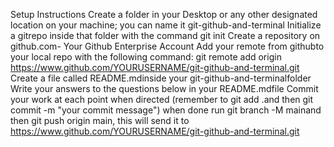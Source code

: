 Setup Instructions
Create a folder in your Desktop or any other designated location on your machine; you can name it git-github-and-terminal
Initialize a gitrepo inside that folder with the command git init
Create a repository on github.com- Your Github Enterprise Account
Add your remote from githubto your local repo with the following command: git remote add origin https://www.github.com/YOURUSERNAME/git-github-and-terminal.git
Create a file called README.mdinside your git-github-and-terminalfolder
Write your answers to the questions below in your README.mdfile
Commit your work at each point when directed (remember to git add .and then git commit -m "your commit message")
when done run git branch -M mainand then git push origin main, this will send it to https://www.github.com/YOURUSERNAME/git-github-and-terminal.git